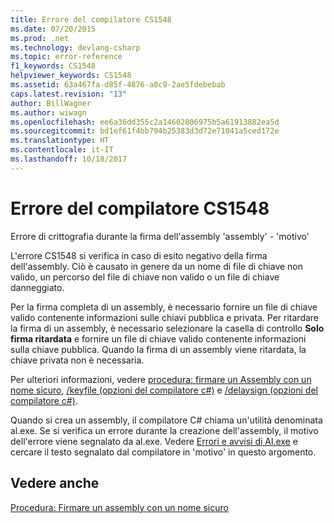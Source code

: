 ```yaml
---
title: Errore del compilatore CS1548
ms.date: 07/20/2015
ms.prod: .net
ms.technology: devlang-csharp
ms.topic: error-reference
f1_keywords: CS1548
helpviewer_keywords: CS1548
ms.assetid: 63a467fa-d85f-4876-a8c9-2ae5fdebebab
caps.latest.revision: "13"
author: BillWagner
ms.author: wiwagn
ms.openlocfilehash: ee6a36dd355c2a14602806975b5a61913882ea5d
ms.sourcegitcommit: bd1ef61f4bb794b25383d3d72e71041a5ced172e
ms.translationtype: HT
ms.contentlocale: it-IT
ms.lasthandoff: 10/18/2017
---
```

# <a name="compiler-error-cs1548"></a>Errore del compilatore CS1548
Errore di crittografia durante la firma dell'assembly 'assembly' - 'motivo'  
  
 L'errore CS1548 si verifica in caso di esito negativo della firma dell'assembly. Ciò è causato in genere da un nome di file di chiave non valido, un percorso del file di chiave non valido o un file di chiave danneggiato.  
  
 Per la firma completa di un assembly, è necessario fornire un file di chiave valido contenente informazioni sulle chiavi pubblica e privata. Per ritardare la firma di un assembly, è necessario selezionare la casella di controllo **Solo firma ritardata** e fornire un file di chiave valido contenente informazioni sulla chiave pubblica. Quando la firma di un assembly viene ritardata, la chiave privata non è necessaria.  
  
 Per ulteriori informazioni, vedere [procedura: firmare un Assembly con un nome sicuro](../../../framework/app-domains/how-to-sign-an-assembly-with-a-strong-name.md), [/keyfile (opzioni del compilatore c#)](../../../csharp/language-reference/compiler-options/keyfile-compiler-option.md) e [/delaysign (opzioni del compilatore c#)](../../../csharp/language-reference/compiler-options/delaysign-compiler-option.md).  
  
 Quando si crea un assembly, il compilatore C# chiama un'utilità denominata al.exe. Se si verifica un errore durante la creazione dell'assembly, il motivo dell'errore viene segnalato da al.exe. Vedere [Errori e avvisi di Al.exe](../../../framework/tools/al-exe-assembly-linker.md#errors-and-warnings) e cercare il testo segnalato dal compilatore in 'motivo' in questo argomento.  
  
## <a name="see-also"></a>Vedere anche  
 [Procedura: Firmare un assembly con un nome sicuro](../../../framework/app-domains/how-to-sign-an-assembly-with-a-strong-name.md)
